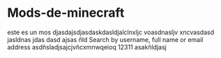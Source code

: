 # Mods-de-minecraft
este es un mos djasdajsdjasdaskdasldjalclnxljc voasdnasljv xncvasdasd jasldnas jdas dasd ajsas ñld  Search by username, full name or email address asdñsladjsajcjvñcxmnwqeioq 12311 asakñldjasj
